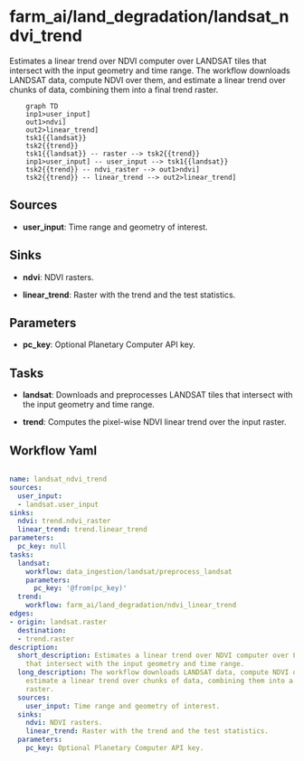 # farm_ai/land_degradation/landsat_ndvi_trend

Estimates a linear trend over NDVI computer over LANDSAT tiles that intersect with the input geometry and time range. The workflow downloads LANDSAT data, compute NDVI over them, and estimate a linear trend over chunks of data, combining them into a final trend raster.

```{mermaid}
    graph TD
    inp1>user_input]
    out1>ndvi]
    out2>linear_trend]
    tsk1{{landsat}}
    tsk2{{trend}}
    tsk1{{landsat}} -- raster --> tsk2{{trend}}
    inp1>user_input] -- user_input --> tsk1{{landsat}}
    tsk2{{trend}} -- ndvi_raster --> out1>ndvi]
    tsk2{{trend}} -- linear_trend --> out2>linear_trend]
```

## Sources

- **user_input**: Time range and geometry of interest.

## Sinks

- **ndvi**: NDVI rasters.

- **linear_trend**: Raster with the trend and the test statistics.

## Parameters

- **pc_key**: Optional Planetary Computer API key.

## Tasks

- **landsat**: Downloads and preprocesses LANDSAT tiles that intersect with the input geometry and time range.

- **trend**: Computes the pixel-wise NDVI linear trend over the input raster.

## Workflow Yaml

```yaml

name: landsat_ndvi_trend
sources:
  user_input:
  - landsat.user_input
sinks:
  ndvi: trend.ndvi_raster
  linear_trend: trend.linear_trend
parameters:
  pc_key: null
tasks:
  landsat:
    workflow: data_ingestion/landsat/preprocess_landsat
    parameters:
      pc_key: '@from(pc_key)'
  trend:
    workflow: farm_ai/land_degradation/ndvi_linear_trend
edges:
- origin: landsat.raster
  destination:
  - trend.raster
description:
  short_description: Estimates a linear trend over NDVI computer over LANDSAT tiles
    that intersect with the input geometry and time range.
  long_description: The workflow downloads LANDSAT data, compute NDVI over them, and
    estimate a linear trend over chunks of data, combining them into a final trend
    raster.
  sources:
    user_input: Time range and geometry of interest.
  sinks:
    ndvi: NDVI rasters.
    linear_trend: Raster with the trend and the test statistics.
  parameters:
    pc_key: Optional Planetary Computer API key.


```